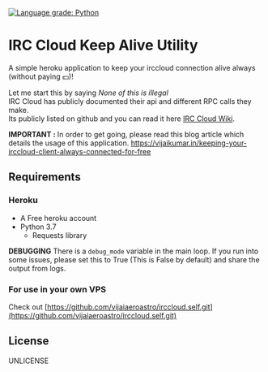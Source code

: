 [![Language grade: Python](https://img.shields.io/lgtm/grade/python/g/vijaiaeroastro/irccloud.svg?logo=lgtm&logoWidth=18)](https://lgtm.com/projects/g/vijaiaeroastro/irccloud/context:python)

# IRC Cloud Keep Alive Utility
A simple heroku application to keep your irccloud connection alive always (without paying :dollar:)!

Let me start this by saying *None of this is illegal*  
IRC Cloud has publicly documented their api and different RPC calls they make.  
Its publicly listed on github and you can read it here [IRC Cloud Wiki](https://github.com/irccloud/irccloud-tools/wiki).

**IMPORTANT :** In order to get going, please read this blog article which details the usage of this application.
https://vijaikumar.in/keeping-your-irccloud-client-always-connected-for-free

## Requirements
### Heroku
* A Free heroku account
* Python 3.7
  * Requests library
  
**DEBUGGING** There is a `debug_mode` variable in the main loop. If you run into some issues, please set this to True (This is False by default) and share the output from logs.  
  
### For use in your own VPS
Check out [https://github.com/vijaiaeroastro/irccloud.self.git](https://github.com/vijaiaeroastro/irccloud.self.git)
  
## License
UNLICENSE
